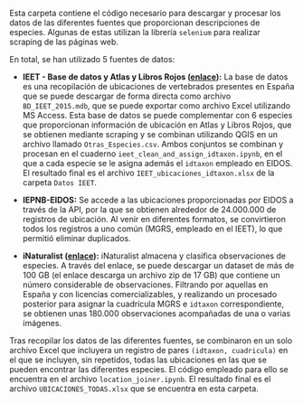 Esta carpeta contiene el código necesario para descargar y procesar los datos de las diferentes fuentes que proporcionan descripciones de especies. Algunas de estas utilizan la librería ``selenium`` para realizar scraping de las páginas web.

En total, se han utilizado 5 fuentes de datos:

- **IEET - Base de datos y Atlas y Libros Rojos ([enlace](https://www.miteco.gob.es/en/biodiversidad/temas/inventarios-nacionales/inventario-especies-terrestres/inventario-nacional-de-biodiversidad/bdn-ieet-default.html)):** La base de datos es una recopilación de ubicaciones de vertebrados presentes en España que se puede descargar de forma directa como archivo ``BD_IEET_2015.mdb``, que se puede exportar como archivo Excel utilizando MS Access. Esta base de datos se puede complementar con 6 especies que proporcionan información de ubicación en Atlas y Libros Rojos, que se obtienen mediante scraping y se combinan utilizando QGIS en un archivo llamado ``Otras_Especies.csv``. Ambos conjuntos se combinan y procesan en el cuaderno ``ieet_clean_and_assign_idtaxon.ipynb``, en el que a cada especie se le asigna además el ``idtaxon`` empleado en EIDOS. El resultado final es el archivo ``IEET_ubicaciones_idtaxon.xlsx`` de la carpeta ``Datos IEET``.

- **IEPNB-EIDOS:** Se accede a las ubicaciones proporcionadas por EIDOS a través de la API, por la que se obtienen alrededor de 24.000.000 de registros de ubicación. Al venir en diferentes formatos, se convirtieron todos los registros a uno común (MGRS, empleado en el IEET), lo que permitió eliminar duplicados.

- **iNaturalist ([enlace](https://static.inaturalist.org/observations/gbif-observations-dwca.zip)):** iNaturalist almacena y clasifica observaciones de especies. A través del enlace, se puede descargar un dataset de más de 100 GB (el enlace descarga un archivo zip de 17 GB) que contiene un número considerable de observaciones. Filtrando por aquellas en España y con licencias comercializables, y realizando un procesado posterior para asignar la cuadrícula MGRS e ``idtaxon`` correspondiente, se obtienen unas 180.000 observaciones acompañadas de una o varias imágenes.



Tras recopilar los datos de las diferentes fuentes, se combinaron en un solo archivo Excel que incluyera un registro de pares ``(idtaxon, cuadricula)`` en el que se incluyen, sin repetidos, todas las ubicaciones en las que se pueden encontrar las diferentes especies. El código empleado para ello se encuentra en el archivo ``location_joiner.ipynb``. El resultado final es el archivo ``UBICACIONES_TODAS.xlsx`` que se encuentra en esta carpeta.